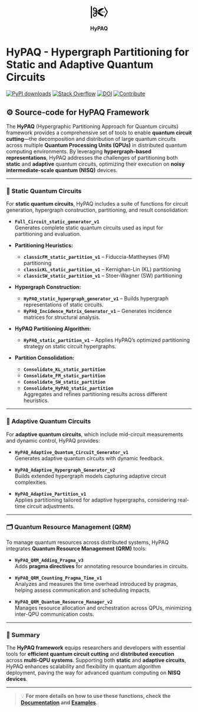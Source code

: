 <div align="center">
  <p align="center">
    <img src="https://github.com/hypaq/hypaq/blob/main/images/hypaq.png" alt="hypaq" width="10%">
  </p>
  <strong>HyPAQ</strong>
</div>

# HyPAQ - Hypergraph Partitioning for Static and Adaptive Quantum Circuits
[![PyPI downloads](https://img.shields.io/pypi/dm/your-package-name?label=PyPI%20downloads)](https://pypi.org/project/hypaq/)
[![Stack Overflow](https://img.shields.io/badge/stackoverflow-Ask%20questions-blue)](https://stackoverflow.com/questions/tagged/hypaq)
[![DOI](https://img.shields.io/badge/DOI-10.1109%2FQCE57702.2023.00055-blue)](https://doi.org/10.48550/arXiv.2504.09318)
[![Contribute](https://img.shields.io/badge/Contribute-Good%20First%20Issue-brightgreen)](https://github.com/hypaq/hypaq/issues?q=is%3Aissue+is%3Aopen+label%3A%22good+first+issue%22)

## ⚙️ Source-code for HyPAQ Framework

The **HyPAQ** (Hypergraphic Partitioning Approach for Quantum circuits) framework provides a comprehensive set of tools to enable **quantum circuit cutting**—the decomposition and distribution of large quantum circuits across multiple **Quantum Processing Units (QPUs)** in distributed quantum computing environments. By leveraging **hypergraph-based representations**, HyPAQ addresses the challenges of partitioning both **static** and **adaptive** quantum circuits, optimizing their execution on **noisy intermediate-scale quantum (NISQ)** devices.

---

### 🧩 Static Quantum Circuits

For **static quantum circuits**, HyPAQ includes a suite of functions for circuit generation, hypergraph construction, partitioning, and result consolidation:

- **`Full_Circuit_static_generator_v1`**  
  Generates complete static quantum circuits used as input for partitioning and evaluation.

- **Partitioning Heuristics:**  
  - **`classicFM_static_partition_v1`** – Fiduccia-Mattheyses (FM) partitioning  
  - **`classicKL_static_partition_v1`** – Kernighan-Lin (KL) partitioning  
  - **`classicSW_static_partition_v1`** – Stoer-Wagner (SW) partitioning  

- **Hypergraph Construction:**  
  - **`HyPAQ_static_hypergraph_generator_v1`** – Builds hypergraph representations of static circuits.  
  - **`HyPAQ_Incidence_Matrix_Generator_v1`** – Generates incidence matrices for structural analysis.

- **HyPAQ Partitioning Algorithm:**  
  - **`HyPAQ_static_partition_v1`** – Applies HyPAQ’s optimized partitioning strategy on static circuit hypergraphs.

- **Partition Consolidation:**  
  - **`Consolidate_KL_static_partition`**  
  - **`Consolidate_FM_static_partition`**  
  - **`Consolidate_SW_static_partition`**  
  - **`Consolidate_HyPAQ_static_partition`**  
  Aggregates and refines partitioning results across different heuristics.

---

### 🔄 Adaptive Quantum Circuits

For **adaptive quantum circuits**, which include mid-circuit measurements and dynamic control, HyPAQ provides:

- **`HyPAQ_Adaptive_Quantum_Circuit_Generator_v1`**  
  Generates adaptive quantum circuits with dynamic feedback.

- **`HyPAQ_Adaptive_Hypergraph_Generator_v2`**  
  Builds extended hypergraph models capturing adaptive circuit complexities.

- **`HyPAQ_Adaptive_Partition_v1`**  
  Applies partitioning tailored for adaptive hypergraphs, considering real-time circuit adjustments.

---

### 🗂️ Quantum Resource Management (QRM)

To manage quantum resources across distributed systems, HyPAQ integrates **Quantum Resource Management (QRM)** tools:

- **`HyPAQ_QRM_Adding_Pragma_v3`**  
  Adds **pragma directives** for annotating resource boundaries in circuits.

- **`HyPAQ_QRM_Counting_Pragma_Time_v1`**  
  Analyzes and measures the time overhead introduced by pragmas, helping assess communication and scheduling impacts.

- **`HyPAQ_QRM_Quantum_Resource_Manager_v2`**  
  Manages resource allocation and orchestration across QPUs, minimizing inter-QPU communication costs.

---

### 🚀 Summary

The **HyPAQ framework** equips researchers and developers with essential tools for **efficient quantum circuit cutting** and **distributed execution** across **multi-QPU systems**. Supporting both **static** and **adaptive circuits**, HyPAQ enhances scalability and flexibility in quantum algorithm deployment, paving the way for advanced quantum computing on **NISQ devices**.

---

> 💡 **For more details on how to use these functions, check the [Documentation](#) and [Examples](#).**

